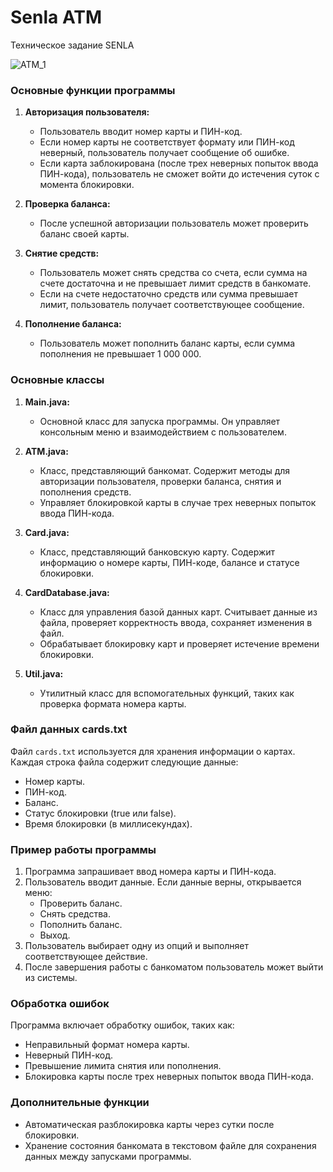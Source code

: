 # Senla ATM
Техническое задание SENLA

![ATM_1](https://github.com/En100619/Senla_ATM/assets/108071851/21a34d12-82e8-41ae-ae5d-7d971bdde3b0)

### Основные функции программы

1. **Авторизация пользователя:**
   - Пользователь вводит номер карты и ПИН-код.
   - Если номер карты не соответствует формату или ПИН-код неверный, пользователь получает сообщение об ошибке.
   - Если карта заблокирована (после трех неверных попыток ввода ПИН-кода), пользователь не сможет войти до истечения суток с момента блокировки.

2. **Проверка баланса:**
   - После успешной авторизации пользователь может проверить баланс своей карты.

3. **Снятие средств:**
   - Пользователь может снять средства со счета, если сумма на счете достаточна и не превышает лимит средств в банкомате.
   - Если на счете недостаточно средств или сумма превышает лимит, пользователь получает соответствующее сообщение.

4. **Пополнение баланса:**
   - Пользователь может пополнить баланс карты, если сумма пополнения не превышает 1 000 000.

### Основные классы

1. **Main.java:**
   - Основной класс для запуска программы. Он управляет консольным меню и взаимодействием с пользователем.

2. **ATM.java:**
   - Класс, представляющий банкомат. Содержит методы для авторизации пользователя, проверки баланса, снятия и пополнения средств.
   - Управляет блокировкой карты в случае трех неверных попыток ввода ПИН-кода.

3. **Card.java:**
   - Класс, представляющий банковскую карту. Содержит информацию о номере карты, ПИН-коде, балансе и статусе блокировки.

4. **CardDatabase.java:**
   - Класс для управления базой данных карт. Считывает данные из файла, проверяет корректность ввода, сохраняет изменения в файл.
   - Обрабатывает блокировку карт и проверяет истечение времени блокировки.

5. **Util.java:**
   - Утилитный класс для вспомогательных функций, таких как проверка формата номера карты.

### Файл данных cards.txt
Файл `cards.txt` используется для хранения информации о картах. Каждая строка файла содержит следующие данные:
- Номер карты.
- ПИН-код.
- Баланс.
- Статус блокировки (true или false).
- Время блокировки (в миллисекундах).

### Пример работы программы

1. Программа запрашивает ввод номера карты и ПИН-кода.
2. Пользователь вводит данные. Если данные верны, открывается меню:
   - Проверить баланс.
   - Снять средства.
   - Пополнить баланс.
   - Выход.
3. Пользователь выбирает одну из опций и выполняет соответствующее действие.
4. После завершения работы с банкоматом пользователь может выйти из системы.

### Обработка ошибок

Программа включает обработку ошибок, таких как:
- Неправильный формат номера карты.
- Неверный ПИН-код.
- Превышение лимита снятия или пополнения.
- Блокировка карты после трех неверных попыток ввода ПИН-кода.

### Дополнительные функции

- Автоматическая разблокировка карты через сутки после блокировки.
- Хранение состояния банкомата в текстовом файле для сохранения данных между запусками программы.
